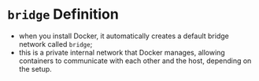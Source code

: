 # `bridge` Definition

- when you install Docker, it automatically creates a default bridge network called `bridge`;
- this is a private internal network that Docker manages, allowing containers to communicate with each other and the host, depending on the setup.
